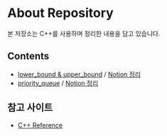 # About Repository

본 저장소는 C++를 사용하며 정리한 내용을 담고 있습니다.

## Contents

- [lower_bound & upper_bound](bound_func.cpp) / [Notion 정리](https://devleejb.notion.site/Bound-Function-d465e1924eae4aeca879da11585a6d31?pvs=4)
- [priority_queue](priority_queue.cpp) / [Notion 정리](https://devleejb.notion.site/priority_queue-c6c44f98a4474f75935638776d2d92ab?pvs=4)

## 참고 사이트

- [C++ Reference](https://www.cplusplus.com/reference/)
